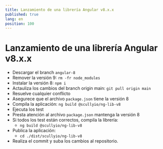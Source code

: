 ```yaml
---
title: Lanzamiento de una librería Angular v8.x.x
published: true
lang: en
position: 100
---
```


# Lanzamiento de una librería Angular v8.x.x

- Descargar el branch `angular-8`
- Remover la versión 9: `rm -fr node_modules`
- Instalar la versión 8: `npm i`
- Actauliza los cambios del branch origin main: `git pull origin main`
- Resuelve cualquier conflicto
- Asegurece que el archivo `package.json` tiene la versión 8
- Compila la aplicación: `ng build @scullyio/ng-lib-v8`
- Ejecuta los test
- Presta atención al archivo `package.json`  mantenga la versión 8
- Si todos los test están correctos, compila la librería:
  - `ng build @scullyio/ng-lib-v8`
- Publica la aplicación:
  - `cd ./dist/scullyio/ng-lib-v8`
- Realiza el commit y suba los cambios al repositorio.
